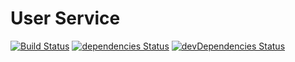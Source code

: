 # User Service

[![Build Status](https://travis-ci.com/marcobiedermann/user-service.svg?branch=master)](https://travis-ci.com/marcobiedermann/user-service)
[![dependencies Status](https://img.shields.io/david/marcobiedermann/user-service.svg)](https://david-dm.org/marcobiedermann/user-service)
[![devDependencies Status](https://img.shields.io/david/dev/marcobiedermann/user-service.svg)](https://david-dm.org/marcobiedermann/user-service?type=dev)
